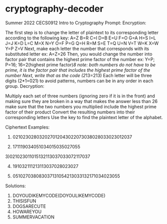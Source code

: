 # cryptography-decoder
Summer 2022 CECS0912 Intro to Cryptography
Prompt:
Encryption:

The first step is to change the letter of plaintext to its corresponding letter according to the following key:
A=Z
B=R
C=I
D=B
E=U
F=O
G=A
H=S
I=L
J=J
K=D
L=C
M=X
N=Y
O=F
P=G
Q=H
R=M
S=E
T=Q
U=N
V=T
W=K
X=W
Y=P
Z=V
Next, make each letter the number that corresponds with its substituted letter ex: A=Z=26
Then, you would change the number into factor pair that contains the highest prime factor of the number ex: Y=P; P=16; 16=2(highest prime factor)*8
note: both numbers do not have to be prime, it is the factor pair that includes the highest prime factor of the number
Next, write that as the code (2*13=213) 
Each letter will be three digits (2*1=021)
to avoid patterns, numbers can be in any order in each group.
Decryption: 

Multiply each set of three numbers (ignoring zero if it is in the front) and making sure they are broken in a way that makes the answer less than 26
make sure that the two numbers you multiplied include the highest prime factor of their product
Convert the resulting numbers into their corresponding letters
Use the key to find the plaintext letter of the alphabet.
 

Ciphertext Examples:

1) 021023028032027012043022073038028033023012037

2) 171119034051034015035027055

3)021023011015132113037033072117037

4) 191032111213113037028023027

5) 051027038083037131054213033132171034023055

Solutions:

1. DOYOUDIKEMYCODE(DOYOULIKEMYCODE)
2. THISISFUN
3. DOGSARECUTE
4. HOWAREYOU
5. SUMMERVACATION
